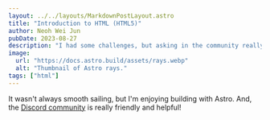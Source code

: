 ```yaml
---
layout: ../../layouts/MarkdownPostLayout.astro
title: "Introduction to HTML (HTML5)"
author: Neoh Wei Jun
pubDate: 2023-08-27
description: "I had some challenges, but asking in the community really helped!"
image:
  url: "https://docs.astro.build/assets/rays.webp"
  alt: "Thumbnail of Astro rays."
tags: ["html"]
---
```


It wasn't always smooth sailing, but I'm enjoying building with Astro. And, the [Discord community](https://astro.build/chat) is really friendly and helpful!
